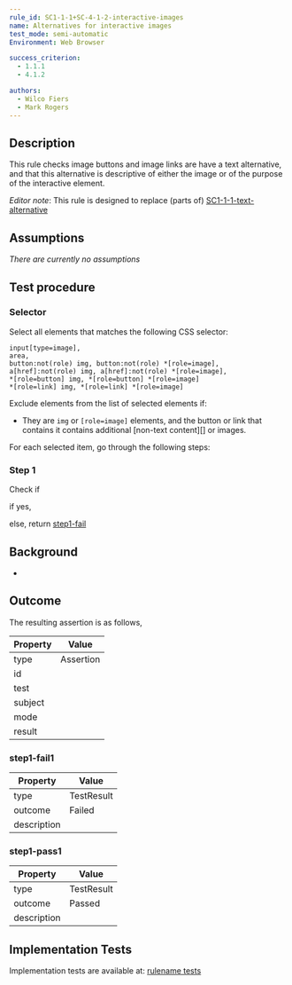 ```yaml
---
rule_id: SC1-1-1+SC-4-1-2-interactive-images
name: Alternatives for interactive images
test_mode: semi-automatic
Environment: Web Browser

success_criterion:
  - 1.1.1
  - 4.1.2

authors:
  - Wilco Fiers
  - Mark Rogers
---
```


## Description

This rule checks image buttons and image links are have a text alternative, and that this alternative is descriptive of either the image or of the purpose of the interactive element.

_Editor note_: This rule is designed to replace (parts of) [SC1-1-1-text-alternative](/rules/SC1-1-1-text-alternative.html)

## Assumptions

_There are currently no assumptions_

## Test procedure

### Selector

Select all elements that matches the following CSS selector:

    input[type=image],
    area,
    button:not(role) img, button:not(role) *[role=image],
    a[href]:not(role) img, a[href]:not(role) *[role=image],
    *[role=button] img, *[role=button] *[role=image]
    *[role=link] img, *[role=link] *[role=image]

Exclude elements from the list of selected elements if:

- They are `img` or `[role=image]` elements, and the button or link that contains it contains additional [non-text content][] or images.

For each selected item, go through the following steps:

### Step 1

Check if

if yes,

else, return [step1-fail](#step1-fail)

## Background

-

## Outcome

The resulting assertion is as follows,

| Property | Value     |
| -------- | --------- |
| type     | Assertion |
| id       |
| test     |
| subject  |
| mode     |
| result   |

### step1-fail1

| Property    | Value      |
| ----------- | ---------- |
| type        | TestResult |
| outcome     | Failed     |
| description |

### step1-pass1

| Property    | Value      |
| ----------- | ---------- |
| type        | TestResult |
| outcome     | Passed     |
| description |

## Implementation Tests

Implementation tests are available at: [rulename tests]()
